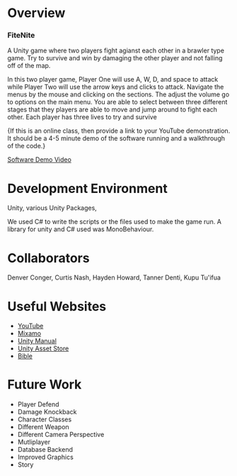 # Overview
### FiteNite
A Unity game where two players fight agianst each other in a brawler type game. Try to survive and win by damaging the other player and not falling off of the map. 

In this two player game, Player One will use A, W, D, and space to attack while Player Two will use the arrow keys and clicks to attack. Navigate the menus by the mouse and clicking on the sections. The adjust the volume go to options on the main menu. You are able to select between three different stages that they players are able to move and jump around to fight each other. Each player has three lives to try and survive

{If this is an online class, then provide a link to your YouTube demonstration.  It should be a 4-5 minute demo of the software running and a walkthrough of the code.}

[Software Demo Video](http://youtube.link.goes.here)

# Development Environment

Unity, various Unity Packages, 

We used C# to write the scripts or the files used to make the game run. A library for unity and C# used was MonoBehaviour. 

# Collaborators
Denver Conger, Curtis Nash, Hayden Howard, 
Tanner Denti, Kupu Tu'ifua

# Useful Websites

* [YouTube](https://www.youtube.com/)
* [Mixamo](https://www.mixamo.com/#/)
* [Unity Manual](https://docs.unity3d.com/Manual/index.html)
* [Unity Asset Store](https://assetstore.unity.com/3d)
* [Bible](https://www.churchofjesuschrist.org/study/scriptures/ot?lang=eng)


# Future Work

* Player Defend
* Damage Knockback
* Character Classes
* Different Weapon
* Different Camera Perspective
* Mutliplayer
* Database Backend
* Improved Graphics
* Story
